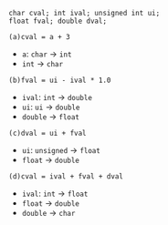 ```
char cval; int ival; unsigned int ui;
float fval; double dval; 
```

`(a)cval = a + 3`
- `a`: `char` -> `int` 
- `int` -> `char`

`(b)fval = ui - ival * 1.0`
- `ival`: `int` -> `double`
- `ui`: `ui` -> `double`
- `double` -> `float`

`(c)dval = ui + fval`
- `ui`: `unsigned` -> `float`
- `float` -> `double`

`(d)cval = ival + fval + dval`
- `ival`: `int` -> `float`
- `float` -> `double`
- `double` -> `char`
